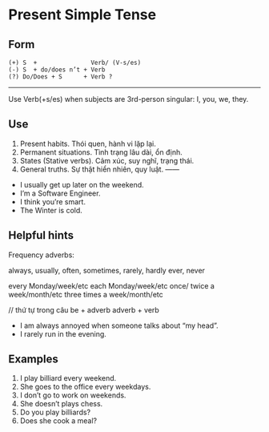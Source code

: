 # Present Simple Tense

## Form

```text
(+) S  +               Verb/ (V-s/es)
(-) S  + do/does n’t + Verb
(?) Do/Does + S      + Verb ?
```

---

Use Verb(+s/es) when subjects are 3rd-person singular: I, you, we, they.

## Use

1. Present habits. Thói quen, hành vi lặp lại.
2. Permanent situations. Tình trạng lâu dài, ổn định.
3. States (Stative verbs). Cảm xúc, suy nghĩ, trạng thái.
4. General truths. Sự thật hiển nhiên, quy luật.
——

- I usually get up later on the weekend.
- I’m a Software Engineer.
- I think you’re smart.
- The Winter is cold.

## Helpful hints

Frequency adverbs:

always, usually, often, sometimes, rarely, hardly ever, never

every       Monday/week/etc
each        Monday/week/etc
once/ twice a week/month/etc
three times a week/month/etc

// thứ tự trong câu
be + adverb
     adverb + verb

- I am always annoyed when someone talks about “my head”.
- I rarely run in the evening.

## Examples

1. I play billiard every weekend.
2. She goes to the office every weekdays.
3. I don’t go to work on weekends.
4. She doesn’t plays chess.
5. Do you play billiards?
6. Does she cook a meal?
